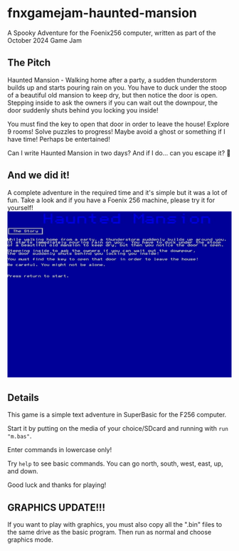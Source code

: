 # fnxgamejam-haunted-mansion
A Spooky Adventure  for the Foenix256 computer, written as part of the October 2024 Game Jam

## The Pitch
Haunted Mansion - Walking home after a party, a sudden thunderstorm builds up and starts pouring rain on you.  You have to duck under the stoop of a beautiful old mansion to keep dry, but then notice the door is open.  Stepping inside to ask the owners if you can wait out the downpour, the door suddenly shuts behind you locking you inside! 

You must find the key to open that door in order to leave the house!  Explore 9 rooms! Solve puzzles to progress!  Maybe avoid a ghost or something if I have time!  Perhaps be entertained!

Can I write Haunted Mansion in two days?  And if I do... can you escape it?  👻

## And we did it!
A complete adventure in the required time and it's simple but it was a lot of fun.  Take a look and if you have a Foenix 256 machine, please try it for yourself!
![haunted-demo](./media/haunted-demo.gif)

## Details
This game is a simple text adventure in SuperBasic for the F256 computer.

Start it by putting on the media of your choice/SDcard and running with `run "m.bas"`.

Enter commands in lowercase only!

Try `help` to see basic commands.  You can go north, south, west, east, up, and down.

Good luck and thanks for playing!

## GRAPHICS UPDATE!!! 
If you want to play with graphics, you must also copy all the ".bin" files to the same drive as the basic program.  Then run as normal and choose graphics mode.